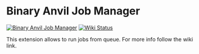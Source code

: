 # Binary Anvil Job Manager

[![Binary Anvil Job Manager](https://img.shields.io/badge/version-1.1.2-green.svg)](https://bitbucket.binaryanvil.tools/projects/BINARYANVIL/repos/job-manager/browse)
[![Wiki Status](https://img.shields.io/badge/wiki-partially-yellowgreen.svg)](https://wiki.binaryanvil.tools/display/KB/M2+Expensions%3A+Job+Manager)


This extension allows to run jobs from queue. For more info follow the wiki link.
